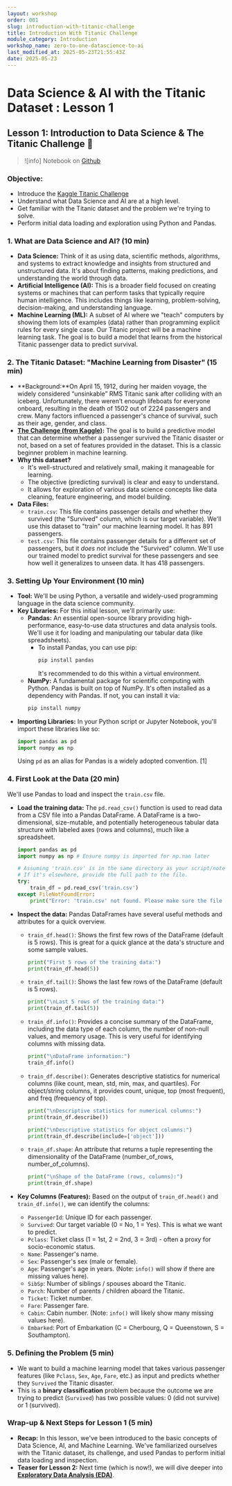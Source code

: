 ```yaml
---
layout: workshop
order: 001
slug: introduction-with-titanic-challenge
title: Introduction With Titanic Challenge 
module_category: Introduction
workshop_name: zero-to-one-datascience-to-ai
last_modified_at: 2025-05-23T21:55:43Z
date: 2025-05-23
---
```

# Data Science & AI with the Titanic Dataset : Lesson 1

## Lesson 1: Introduction to Data Science & The Titanic Challenge 🚢

>![info]
> Notebook on [Github]()

### **Objective:**
*   Introduce the [Kaggle Titanic Challenge](https://www.kaggle.com/competitions/titanic/overview)
*   Understand what Data Science and AI are at a high level.
*   Get familiar with the Titanic dataset and the problem we're trying to solve.
*   Perform initial data loading and exploration using Python and Pandas.

### **1. What are Data Science and AI? (10 min)**
*   **Data Science:** Think of it as using data, scientific methods, algorithms, and systems to extract knowledge and insights from structured and unstructured data. It's about finding patterns, making predictions, and understanding the world through data.
*   **Artificial Intelligence (AI):** This is a broader field focused on creating systems or machines that can perform tasks that typically require human intelligence. This includes things like learning, problem-solving, decision-making, and understanding language.
*   **Machine Learning (ML):** A subset of AI where we "teach" computers by showing them lots of examples (data) rather than programming explicit rules for every single case. Our Titanic project will be a machine learning task. The goal is to build a model that learns from the historical Titanic passenger data to predict survival.

### **2. The Titanic Dataset: "Machine Learning from Disaster" (15 min)**
*   **Background:**On April 15, 1912, during her maiden voyage, the widely considered “unsinkable” RMS Titanic sank after colliding with an iceberg. Unfortunately, there weren’t enough lifeboats for everyone onboard, resulting in the death of 1502 out of 2224 passengers and crew. Many factors influenced a passenger's chance of survival, such as their age, gender, and class.
*   **[The Challenge (from Kaggle)](https://www.kaggle.com/competitions/titanic/overview):** The goal is to build a predictive model that can determine whether a passenger survived the Titanic disaster or not, based on a set of features provided in the dataset. This is a classic beginner problem in machine learning.
*   **Why this dataset?**
    *   It's well-structured and relatively small, making it manageable for learning.
    *   The objective (predicting survival) is clear and easy to understand.
    *   It allows for exploration of various data science concepts like data cleaning, feature engineering, and model building.
*   **Data Files:**
    *   `train.csv`: This file contains passenger details *and* whether they survived (the "Survived" column, which is our target variable). We'll use this dataset to "train" our machine learning model. It has 891 passengers.
    *   `test.csv`: This file contains passenger details for a different set of passengers, but it *does not* include the "Survived" column. We'll use our trained model to predict survival for these passengers and see how well it generalizes to unseen data. It has 418 passengers.

### **3. Setting Up Your Environment (10 min)**

*   **Tool:** We'll be using Python, a versatile and widely-used programming language in the data science community.
*   **Key Libraries:** For this initial lesson, we'll primarily use:
    *   **Pandas:** An essential open-source library providing high-performance, easy-to-use data structures and data analysis tools. We'll use it for loading and manipulating our tabular data (like spreadsheets).
        *   To install Pandas, you can use pip:
            ```bash
            pip install pandas
            ```
            It's recommended to do this within a virtual environment.
    *   **NumPy:** A fundamental package for scientific computing with Python. Pandas is built on top of NumPy. It's often installed as a dependency with Pandas. If not, you can install it via:
        ```bash
        pip install numpy
        ```
*   **Importing Libraries:** In your Python script or Jupyter Notebook, you'll import these libraries like so:
    ```python
    import pandas as pd
    import numpy as np
    ```
    Using `pd` as an alias for Pandas is a widely adopted convention. [1]

### **4. First Look at the Data (20 min)**

We'll use Pandas to load and inspect the `train.csv` file.

*   **Load the training data:**
    The `pd.read_csv()` function is used to read data from a CSV file into a Pandas DataFrame. A DataFrame is a two-dimensional, size-mutable, and potentially heterogeneous tabular data structure with labeled axes (rows and columns), much like a spreadsheet.
    ```python
    import pandas as pd
    import numpy as np # Ensure numpy is imported for np.nan later

    # Assuming 'train.csv' is in the same directory as your script/notebook
    # If it's elsewhere, provide the full path to the file.
    try:
        train_df = pd.read_csv('train.csv')
    except FileNotFoundError:
        print("Error: 'train.csv' not found. Please make sure the file is in the correct directory.")
    ```

*   **Inspect the data:** Pandas DataFrames have several useful methods and attributes for a quick overview.
    *   `train_df.head()`: Shows the first few rows of the DataFrame (default is 5 rows). This is great for a quick glance at the data's structure and some sample values.
        ```python
        print("First 5 rows of the training data:")
        print(train_df.head(5))
        ```
    *   `train_df.tail()`: Shows the last few rows of the DataFrame (default is 5 rows).
        ```python
        print("\nLast 5 rows of the training data:")
        print(train_df.tail(5))
        ```
    *   `train_df.info()`: Provides a concise summary of the DataFrame, including the data type of each column, the number of non-null values, and memory usage. This is very useful for identifying columns with missing data.
        ```python
        print("\nDataFrame information:")
        train_df.info()
        ```
    *   `train_df.describe()`: Generates descriptive statistics for numerical columns (like count, mean, std, min, max, and quartiles). For object/string columns, it provides count, unique, top (most frequent), and freq (frequency of top).
        ```python
        print("\nDescriptive statistics for numerical columns:")
        print(train_df.describe())

        print("\nDescriptive statistics for object columns:")
        print(train_df.describe(include=['object']))
        ```
    *   `train_df.shape`: An attribute that returns a tuple representing the dimensionality of the DataFrame (number_of_rows, number_of_columns).
        ```python
        print("\nShape of the DataFrame (rows, columns):")
        print(train_df.shape)
        ```

*   **Key Columns (Features):**
    Based on the output of `train_df.head()` and `train_df.info()`, we can identify the columns:
    *   `PassengerId`: Unique ID for each passenger.
    *   `Survived`: Our target variable (0 = No, 1 = Yes). This is what we want to predict.
    *   `Pclass`: Ticket class (1 = 1st, 2 = 2nd, 3 = 3rd) - often a proxy for socio-economic status.
    *   `Name`: Passenger's name.
    *   `Sex`: Passenger's sex (male or female).
    *   `Age`: Passenger's age in years. (Note: `info()` will show if there are missing values here).
    *   `SibSp`: Number of siblings / spouses aboard the Titanic.
    *   `Parch`: Number of parents / children aboard the Titanic.
    *   `Ticket`: Ticket number.
    *   `Fare`: Passenger fare.
    *   `Cabin`: Cabin number. (Note: `info()` will likely show many missing values here).
    *   `Embarked`: Port of Embarkation (C = Cherbourg, Q = Queenstown, S = Southampton).

### **5. Defining the Problem (5 min)**

*   We want to build a machine learning model that takes various passenger features (like `Pclass`, `Sex`, `Age`, `Fare`, etc.) as input and predicts whether they `Survived` the Titanic disaster.
*   This is a **binary classification** problem because the outcome we are trying to predict (`Survived`) has two possible values: 0 (did not survive) or 1 (survived).


### **Wrap-up & Next Steps for Lesson 1 (5 min)**
*   **Recap:** In this lesson, we've been introduced to the basic concepts of Data Science, AI, and Machine Learning. We've familiarized ourselves with the Titanic dataset, its challenge, and used Pandas to perform initial data loading and inspection.
*   **Teaser for Lesson 2:** Next time (which is now!), we will dive deeper into [**Exploratory Data Analysis (EDA)**](exploratory-data-analysis).


